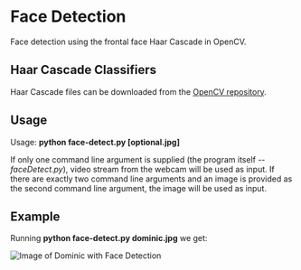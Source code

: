 # Face Detection
Face detection using the frontal face Haar Cascade in OpenCV.

## Haar Cascade Classifiers
Haar Cascade files can be downloaded from the [OpenCV repository](https://github.com/opencv/opencv/tree/master/data/haarcascades).

## Usage
Usage: **python face-detect.py [optional.jpg]**

If only one command line argument is supplied (the program itself -- *faceDetect.py*), video stream from the webcam will be used as input.
If there are exactly two command line arguments and an image is provided as the second command line argument, the image will be used as input.

## Example
Running **python face-detect.py dominic.jpg** we get:

![Image of Dominic with Face Detection](https://github.com/basista21/faceDetection/blob/main/dominic_out.jpg)
